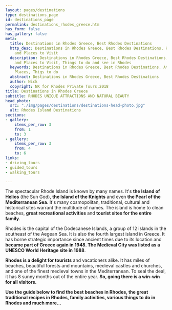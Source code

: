 ```yaml
---
layout: pages/destinations
type: destinations_page
id: destinations_page
permalink: destinations_rhodes_greece.htm
has_form: false
has_gallery: false
meta:
  title: Destinations in Rhodes Greece, Best Rhodes Destinations
  http_desc: Destinations in Rhodes Greece, Best Rhodes Destinations, Rhodes Attractions
    and Places to Visit
  description: Destinations in Rhodes Greece, Best Rhodes Destinations, Rhodes Attractions
    and Places to Visit, Things to do and see in Rhodes
  keywords: Destinations in Rhodes Greece, Best Rhodes Destinations. Attractions,
    Places, Thigs to do
  abstract: Destinations in Rhodes Greece, Best Rhodes Destinations
  author: Nick
  copyright: NK for Rhodes Private Tours,2018
title: Destinations in Rhodes Greece
subtitle: RHODES UNIQUE ATTRACTIONS AND NATURAL BEAUTY
head_photo:
  src: "./img/pages/destinations/destinations-head-photo.jpg"
  alt: Rhodes Island Destinations
sections:
- gallery:
    items_per_row: 3
    from: 1
    to: 3
- gallery:
    items_per_row: 3
    from: 4
    to: 6
links:
- driving_tours
- guided_tours
- walking_tours

---
```

The spectacular Rhode Island is known by many names. It's **the Island of Helios** (the Sun God), **the Island of the Knights** and even **the Pearl of the Mediterranean Sea**. It's many cosmopolitan, traditional, cultural and historical sites warrant the multitude of names. The island is home to clean beaches, **great recreational activities** and **tourist sites for the entire family**.

Rhodes is the capital of the Dodecanese Islands, a group of 12 islands in the southeast of the Aegean Sea. It is also the fourth largest island in Greece. It has borne strategic importance since ancient times due to its location and **became part of Greece again in 1948. The Medieval City was listed as a UNESCO World Heritage site in 1988**.

**Rhodes is a delight for tourists** and vacationers alike. It has miles of beaches, beautiful forests and mountains, medieval castles and churches, and one of the finest medieval towns in the Mediterranean. To seal the deal, it has 8 sunny months out of the entire year. **So, going there is a win-win for all visitors.**

**Use the guide below to find the best beaches in Rhodes, the great traditional recipes in Rhodes, family activities, various things to do in Rhodes and much more...**